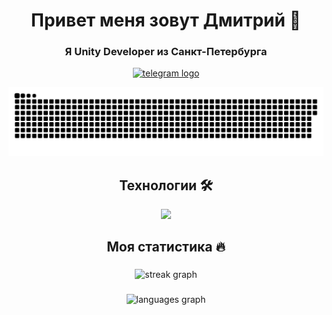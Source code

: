 <div id="header" align="center">
  <h1>  Привет меня зовут Дмитрий 👋</h1>
  <h3> Я Unity Developer из Санкт-Петербурга</h3>
</div>

<div align="center">
 <a href="https://t.me/DarkVenusVD" target="_blank">
    <img src="https://img.shields.io/static/v1?message=Telegram&logo=telegram&label=&color=2CA5E0&logoColor=white&labelColor=&style=for-the-badge" height="35" alt="telegram logo"  />
 </a>
</div>

<p align="center">
 <img width="600" src="assets/github-snake.svg" alt="snake"/>
</p>  

##

<div id="header" align="center">
<h2> Технологии 🛠 </h2>
</div>


<p align="center">
  <a href="https://skillicons.dev">
    <img src="https://skillicons.dev/icons?i=unity,cs,cpp,dotnet,rider,unreal" />
  </a>
</p>


##

<div id="header" align="center">
<h2> Моя статистика 🔥 </h2>
</div>

###

<div align="center">
  <img src="https://streak-stats.demolab.com?user=DarkVenusJB&locale=en&mode=daily&theme=dark&hide_border=false&border_radius=5&order=3" height="220" alt="streak graph"  />
</div>


###
<div align="center">
  <img src="https://github-readme-stats.vercel.app/api/top-langs?username=DarkVenusJB&locale=en&hide_title=false&layout=compact&card_width=320&langs_count=5&theme=dracula&hide_border=false&order=2" height="150" alt="languages graph"  />
</div>








            

<!--
**DarkVenusJB/DarkVenusJB** is a ✨ _special_ ✨ repository because its `README.md` (this file) appears on your GitHub profile.

Here are some ideas to get you started:

- 🔭 I’m currently working on ...
- 🌱 I’m currently learning ...
- 👯 I’m looking to collaborate on ...
- 🤔 I’m looking for help with ...
- 💬 Ask me about ...
- 📫 How to reach me: ...
- 😄 Pronouns: ...
- ⚡ Fun fact: ...
-->
